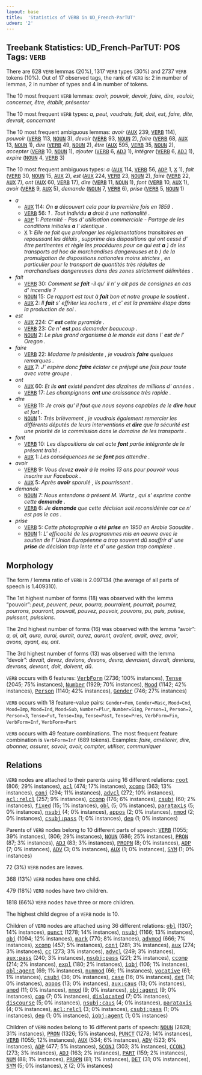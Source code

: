 ```yaml
---
layout: base
title:  'Statistics of VERB in UD_French-ParTUT'
udver: '2'
---
```


## Treebank Statistics: UD_French-ParTUT: POS Tags: `VERB`

There are 628 `VERB` lemmas (20%), 1317 `VERB` types (30%) and 2737 `VERB` tokens (10%).
Out of 17 observed tags, the rank of `VERB` is: 2 in number of lemmas, 2 in number of types and 4 in number of tokens.

The 10 most frequent `VERB` lemmas: <em>avoir, pouvoir, devoir, faire, dire, vouloir, concerner, être, établir, présenter</em>

The 10 most frequent `VERB` types:  <em>a, peut, voudrais, fait, doit, est, faire, dite, devrait, concernant</em>

The 10 most frequent ambiguous lemmas: <em>avoir</em> (<tt><a href="fr_partut-pos-AUX.html">AUX</a></tt> 239, <tt><a href="fr_partut-pos-VERB.html">VERB</a></tt> 114), <em>pouvoir</em> (<tt><a href="fr_partut-pos-VERB.html">VERB</a></tt> 113, <tt><a href="fr_partut-pos-NOUN.html">NOUN</a></tt> 3), <em>devoir</em> (<tt><a href="fr_partut-pos-VERB.html">VERB</a></tt> 93, <tt><a href="fr_partut-pos-NOUN.html">NOUN</a></tt> 2), <em>faire</em> (<tt><a href="fr_partut-pos-VERB.html">VERB</a></tt> 68, <tt><a href="fr_partut-pos-AUX.html">AUX</a></tt> 13, <tt><a href="fr_partut-pos-NOUN.html">NOUN</a></tt> 1), <em>dire</em> (<tt><a href="fr_partut-pos-VERB.html">VERB</a></tt> 49, <tt><a href="fr_partut-pos-NOUN.html">NOUN</a></tt> 2), <em>être</em> (<tt><a href="fr_partut-pos-AUX.html">AUX</a></tt> 595, <tt><a href="fr_partut-pos-VERB.html">VERB</a></tt> 35, <tt><a href="fr_partut-pos-NOUN.html">NOUN</a></tt> 2), <em>accepter</em> (<tt><a href="fr_partut-pos-VERB.html">VERB</a></tt> 10, <tt><a href="fr_partut-pos-NOUN.html">NOUN</a></tt> 1), <em>ajouter</em> (<tt><a href="fr_partut-pos-VERB.html">VERB</a></tt> 6, <tt><a href="fr_partut-pos-ADJ.html">ADJ</a></tt> 1), <em>intégrer</em> (<tt><a href="fr_partut-pos-VERB.html">VERB</a></tt> 6, <tt><a href="fr_partut-pos-ADJ.html">ADJ</a></tt> 1), <em>expire</em> (<tt><a href="fr_partut-pos-NOUN.html">NOUN</a></tt> 4, <tt><a href="fr_partut-pos-VERB.html">VERB</a></tt> 3)

The 10 most frequent ambiguous types:  <em>a</em> (<tt><a href="fr_partut-pos-AUX.html">AUX</a></tt> 114, <tt><a href="fr_partut-pos-VERB.html">VERB</a></tt> 56, <tt><a href="fr_partut-pos-ADP.html">ADP</a></tt> 1, <tt><a href="fr_partut-pos-X.html">X</a></tt> 1), <em>fait</em> (<tt><a href="fr_partut-pos-VERB.html">VERB</a></tt> 30, <tt><a href="fr_partut-pos-NOUN.html">NOUN</a></tt> 15, <tt><a href="fr_partut-pos-AUX.html">AUX</a></tt> 2), <em>est</em> (<tt><a href="fr_partut-pos-AUX.html">AUX</a></tt> 224, <tt><a href="fr_partut-pos-VERB.html">VERB</a></tt> 23, <tt><a href="fr_partut-pos-NOUN.html">NOUN</a></tt> 2), <em>faire</em> (<tt><a href="fr_partut-pos-VERB.html">VERB</a></tt> 22, <tt><a href="fr_partut-pos-AUX.html">AUX</a></tt> 7), <em>ont</em> (<tt><a href="fr_partut-pos-AUX.html">AUX</a></tt> 60, <tt><a href="fr_partut-pos-VERB.html">VERB</a></tt> 17), <em>dire</em> (<tt><a href="fr_partut-pos-VERB.html">VERB</a></tt> 11, <tt><a href="fr_partut-pos-NOUN.html">NOUN</a></tt> 1), <em>font</em> (<tt><a href="fr_partut-pos-VERB.html">VERB</a></tt> 10, <tt><a href="fr_partut-pos-AUX.html">AUX</a></tt> 1), <em>avoir</em> (<tt><a href="fr_partut-pos-VERB.html">VERB</a></tt> 9, <tt><a href="fr_partut-pos-AUX.html">AUX</a></tt> 5), <em>demande</em> (<tt><a href="fr_partut-pos-NOUN.html">NOUN</a></tt> 7, <tt><a href="fr_partut-pos-VERB.html">VERB</a></tt> 6), <em>prise</em> (<tt><a href="fr_partut-pos-VERB.html">VERB</a></tt> 5, <tt><a href="fr_partut-pos-NOUN.html">NOUN</a></tt> 1)


* <em>a</em>
  * <tt><a href="fr_partut-pos-AUX.html">AUX</a></tt> 114: <em>On <b>a</b> découvert cela pour la première fois en 1859 .</em>
  * <tt><a href="fr_partut-pos-VERB.html">VERB</a></tt> 56: <em>1 . Tout individu <b>a</b> droit à une nationalité .</em>
  * <tt><a href="fr_partut-pos-ADP.html">ADP</a></tt> 1: <em>Paternité - Pas d' utilisation commerciale - Partage de les conditions initiales <b>a</b> l' identique .</em>
  * <tt><a href="fr_partut-pos-X.html">X</a></tt> 1: <em>Elle ne fait que prolonger les réglementations transitoires en repoussant les délais , supprime des dispositions qui ont cessé d' être pertinentes et règle les procédures pour ce qui est <b>a</b> ) de les transports ad hoc de marchandises dangereuses et b ) de la promulgation de dispositions nationales moins strictes , en particulier pour le transport de quantités très réduites de marchandises dangereuses dans des zones strictement délimitées .</em>
* <em>fait</em>
  * <tt><a href="fr_partut-pos-VERB.html">VERB</a></tt> 30: <em>Comment se <b>fait</b> -il qu' il n' y ait pas de consignes en cas d' incendie ?</em>
  * <tt><a href="fr_partut-pos-NOUN.html">NOUN</a></tt> 15: <em>Ce rapport est tout à <b>fait</b> bon et notre groupe le soutient .</em>
  * <tt><a href="fr_partut-pos-AUX.html">AUX</a></tt> 2: <em>Il <b>fait</b> s' effriter les rochers , et c' est la première étape dans la production de sol .</em>
* <em>est</em>
  * <tt><a href="fr_partut-pos-AUX.html">AUX</a></tt> 224: <em>C' <b>est</b> cette pyramide .</em>
  * <tt><a href="fr_partut-pos-VERB.html">VERB</a></tt> 23: <em>Ce n' <b>est</b> pas demander beaucoup .</em>
  * <tt><a href="fr_partut-pos-NOUN.html">NOUN</a></tt> 2: <em>Le plus grand organisme à le monde est dans l' <b>est</b> de l' Oregon .</em>
* <em>faire</em>
  * <tt><a href="fr_partut-pos-VERB.html">VERB</a></tt> 22: <em>Madame la présidente , je voudrais <b>faire</b> quelques remarques .</em>
  * <tt><a href="fr_partut-pos-AUX.html">AUX</a></tt> 7: <em>J' espère donc <b>faire</b> éclater ce préjugé une fois pour toute avec votre groupe .</em>
* <em>ont</em>
  * <tt><a href="fr_partut-pos-AUX.html">AUX</a></tt> 60: <em>Et ils <b>ont</b> existé pendant des dizaines de millions d' années .</em>
  * <tt><a href="fr_partut-pos-VERB.html">VERB</a></tt> 17: <em>Les champignons <b>ont</b> une croissance très rapide .</em>
* <em>dire</em>
  * <tt><a href="fr_partut-pos-VERB.html">VERB</a></tt> 11: <em>Je crois qu' il faut que nous soyons capables de le <b>dire</b> haut et fort .</em>
  * <tt><a href="fr_partut-pos-NOUN.html">NOUN</a></tt> 1: <em>Très brièvement , je voudrais également remercier les différents députés de leurs interventions et <b>dire</b> que la sécurité est une priorité de la commission dans le domaine de les transports .</em>
* <em>font</em>
  * <tt><a href="fr_partut-pos-VERB.html">VERB</a></tt> 10: <em>Les dispositions de cet acte <b>font</b> partie intégrante de le présent traité .</em>
  * <tt><a href="fr_partut-pos-AUX.html">AUX</a></tt> 1: <em>Les conséquences ne se <b>font</b> pas attendre .</em>
* <em>avoir</em>
  * <tt><a href="fr_partut-pos-VERB.html">VERB</a></tt> 9: <em>Vous devez <b>avoir</b> à le moins 13 ans pour pouvoir vous inscrire sur Facebook .</em>
  * <tt><a href="fr_partut-pos-AUX.html">AUX</a></tt> 5: <em>Après <b>avoir</b> sporulé , ils pourrissent .</em>
* <em>demande</em>
  * <tt><a href="fr_partut-pos-NOUN.html">NOUN</a></tt> 7: <em>Nous entendons à présent M. Wurtz , qui s' exprime contre cette <b>demande</b> .</em>
  * <tt><a href="fr_partut-pos-VERB.html">VERB</a></tt> 6: <em>Je <b>demande</b> que cette décision soit reconsidérée car ce n' est pas le cas .</em>
* <em>prise</em>
  * <tt><a href="fr_partut-pos-VERB.html">VERB</a></tt> 5: <em>Cette photographie a été <b>prise</b> en 1950 en Arabie Saoudite .</em>
  * <tt><a href="fr_partut-pos-NOUN.html">NOUN</a></tt> 1: <em>L' efficacité de les programmes mis en oeuvre avec le soutien de l' Union Européenne a trop souvent dû souffrir d' une <b>prise</b> de décision trop lente et d' une gestion trop complexe .</em>

## Morphology

The form / lemma ratio of `VERB` is 2.097134 (the average of all parts of speech is 1.409310).

The 1st highest number of forms (18) was observed with the lemma “pouvoir”: <em>peut, peuvent, peux, pourra, pourraient, pourrait, pourrez, pourrons, pourront, pouvait, pouvez, pouvoir, pouvons, pu, puis, puisse, puissent, puissions</em>.

The 2nd highest number of forms (16) was observed with the lemma “avoir”: <em>a, ai, ait, aura, aurai, aurait, aurez, auront, avaient, avait, avez, avoir, avons, ayant, eu, ont</em>.

The 3rd highest number of forms (13) was observed with the lemma “devoir”: <em>devait, devez, devions, devons, devra, devraient, devrait, devrions, devrons, devront, doit, doivent, dû</em>.

`VERB` occurs with 6 features: <tt><a href="fr_partut-feat-VerbForm.html">VerbForm</a></tt> (2736; 100% instances), <tt><a href="fr_partut-feat-Tense.html">Tense</a></tt> (2045; 75% instances), <tt><a href="fr_partut-feat-Number.html">Number</a></tt> (1929; 70% instances), <tt><a href="fr_partut-feat-Mood.html">Mood</a></tt> (1142; 42% instances), <tt><a href="fr_partut-feat-Person.html">Person</a></tt> (1140; 42% instances), <tt><a href="fr_partut-feat-Gender.html">Gender</a></tt> (746; 27% instances)

`VERB` occurs with 18 feature-value pairs: `Gender=Fem`, `Gender=Masc`, `Mood=Cnd`, `Mood=Imp`, `Mood=Ind`, `Mood=Sub`, `Number=Plur`, `Number=Sing`, `Person=1`, `Person=2`, `Person=3`, `Tense=Fut`, `Tense=Imp`, `Tense=Past`, `Tense=Pres`, `VerbForm=Fin`, `VerbForm=Inf`, `VerbForm=Part`

`VERB` occurs with 49 feature combinations.
The most frequent feature combination is `VerbForm=Inf` (689 tokens).
Examples: <em>faire, améliorer, dire, abonner, assurer, savoir, avoir, compter, utiliser, communiquer</em>


## Relations

`VERB` nodes are attached to their parents using 16 different relations: <tt><a href="fr_partut-dep-root.html">root</a></tt> (806; 29% instances), <tt><a href="fr_partut-dep-acl.html">acl</a></tt> (474; 17% instances), <tt><a href="fr_partut-dep-xcomp.html">xcomp</a></tt> (363; 13% instances), <tt><a href="fr_partut-dep-conj.html">conj</a></tt> (294; 11% instances), <tt><a href="fr_partut-dep-advcl.html">advcl</a></tt> (272; 10% instances), <tt><a href="fr_partut-dep-acl-relcl.html">acl:relcl</a></tt> (257; 9% instances), <tt><a href="fr_partut-dep-ccomp.html">ccomp</a></tt> (176; 6% instances), <tt><a href="fr_partut-dep-csubj.html">csubj</a></tt> (60; 2% instances), <tt><a href="fr_partut-dep-fixed.html">fixed</a></tt> (15; 1% instances), <tt><a href="fr_partut-dep-obl.html">obl</a></tt> (5; 0% instances), <tt><a href="fr_partut-dep-parataxis.html">parataxis</a></tt> (5; 0% instances), <tt><a href="fr_partut-dep-nsubj.html">nsubj</a></tt> (4; 0% instances), <tt><a href="fr_partut-dep-appos.html">appos</a></tt> (2; 0% instances), <tt><a href="fr_partut-dep-nmod.html">nmod</a></tt> (2; 0% instances), <tt><a href="fr_partut-dep-csubj-pass.html">csubj:pass</a></tt> (1; 0% instances), <tt><a href="fr_partut-dep-dep.html">dep</a></tt> (1; 0% instances)

Parents of `VERB` nodes belong to 10 different parts of speech: <tt><a href="fr_partut-pos-VERB.html">VERB</a></tt> (1055; 39% instances),  (806; 29% instances), <tt><a href="fr_partut-pos-NOUN.html">NOUN</a></tt> (686; 25% instances), <tt><a href="fr_partut-pos-PRON.html">PRON</a></tt> (87; 3% instances), <tt><a href="fr_partut-pos-ADJ.html">ADJ</a></tt> (83; 3% instances), <tt><a href="fr_partut-pos-PROPN.html">PROPN</a></tt> (8; 0% instances), <tt><a href="fr_partut-pos-ADP.html">ADP</a></tt> (7; 0% instances), <tt><a href="fr_partut-pos-ADV.html">ADV</a></tt> (3; 0% instances), <tt><a href="fr_partut-pos-AUX.html">AUX</a></tt> (1; 0% instances), <tt><a href="fr_partut-pos-SYM.html">SYM</a></tt> (1; 0% instances)

72 (3%) `VERB` nodes are leaves.

368 (13%) `VERB` nodes have one child.

479 (18%) `VERB` nodes have two children.

1818 (66%) `VERB` nodes have three or more children.

The highest child degree of a `VERB` node is 10.

Children of `VERB` nodes are attached using 36 different relations: <tt><a href="fr_partut-dep-obl.html">obl</a></tt> (1307; 14% instances), <tt><a href="fr_partut-dep-punct.html">punct</a></tt> (1278; 14% instances), <tt><a href="fr_partut-dep-nsubj.html">nsubj</a></tt> (1166; 13% instances), <tt><a href="fr_partut-dep-obj.html">obj</a></tt> (1094; 12% instances), <tt><a href="fr_partut-dep-mark.html">mark</a></tt> (770; 8% instances), <tt><a href="fr_partut-dep-advmod.html">advmod</a></tt> (666; 7% instances), <tt><a href="fr_partut-dep-xcomp.html">xcomp</a></tt> (457; 5% instances), <tt><a href="fr_partut-dep-conj.html">conj</a></tt> (281; 3% instances), <tt><a href="fr_partut-dep-aux.html">aux</a></tt> (274; 3% instances), <tt><a href="fr_partut-dep-cc.html">cc</a></tt> (273; 3% instances), <tt><a href="fr_partut-dep-advcl.html">advcl</a></tt> (249; 3% instances), <tt><a href="fr_partut-dep-aux-pass.html">aux:pass</a></tt> (240; 3% instances), <tt><a href="fr_partut-dep-nsubj-pass.html">nsubj:pass</a></tt> (221; 2% instances), <tt><a href="fr_partut-dep-ccomp.html">ccomp</a></tt> (214; 2% instances), <tt><a href="fr_partut-dep-expl.html">expl</a></tt> (180; 2% instances), <tt><a href="fr_partut-dep-iobj.html">iobj</a></tt> (106; 1% instances), <tt><a href="fr_partut-dep-obl-agent.html">obl:agent</a></tt> (69; 1% instances), <tt><a href="fr_partut-dep-nummod.html">nummod</a></tt> (66; 1% instances), <tt><a href="fr_partut-dep-vocative.html">vocative</a></tt> (61; 1% instances), <tt><a href="fr_partut-dep-csubj.html">csubj</a></tt> (36; 0% instances), <tt><a href="fr_partut-dep-case.html">case</a></tt> (16; 0% instances), <tt><a href="fr_partut-dep-det.html">det</a></tt> (14; 0% instances), <tt><a href="fr_partut-dep-appos.html">appos</a></tt> (13; 0% instances), <tt><a href="fr_partut-dep-aux-caus.html">aux:caus</a></tt> (13; 0% instances), <tt><a href="fr_partut-dep-amod.html">amod</a></tt> (11; 0% instances), <tt><a href="fr_partut-dep-nmod.html">nmod</a></tt> (9; 0% instances), <tt><a href="fr_partut-dep-obj-agent.html">obj:agent</a></tt> (9; 0% instances), <tt><a href="fr_partut-dep-cop.html">cop</a></tt> (7; 0% instances), <tt><a href="fr_partut-dep-dislocated.html">dislocated</a></tt> (7; 0% instances), <tt><a href="fr_partut-dep-discourse.html">discourse</a></tt> (5; 0% instances), <tt><a href="fr_partut-dep-nsubj-caus.html">nsubj:caus</a></tt> (4; 0% instances), <tt><a href="fr_partut-dep-parataxis.html">parataxis</a></tt> (4; 0% instances), <tt><a href="fr_partut-dep-acl-relcl.html">acl:relcl</a></tt> (3; 0% instances), <tt><a href="fr_partut-dep-csubj-pass.html">csubj:pass</a></tt> (1; 0% instances), <tt><a href="fr_partut-dep-dep.html">dep</a></tt> (1; 0% instances), <tt><a href="fr_partut-dep-iobj-agent.html">iobj:agent</a></tt> (1; 0% instances)

Children of `VERB` nodes belong to 16 different parts of speech: <tt><a href="fr_partut-pos-NOUN.html">NOUN</a></tt> (2828; 31% instances), <tt><a href="fr_partut-pos-PRON.html">PRON</a></tt> (1326; 15% instances), <tt><a href="fr_partut-pos-PUNCT.html">PUNCT</a></tt> (1278; 14% instances), <tt><a href="fr_partut-pos-VERB.html">VERB</a></tt> (1055; 12% instances), <tt><a href="fr_partut-pos-AUX.html">AUX</a></tt> (534; 6% instances), <tt><a href="fr_partut-pos-ADV.html">ADV</a></tt> (523; 6% instances), <tt><a href="fr_partut-pos-ADP.html">ADP</a></tt> (477; 5% instances), <tt><a href="fr_partut-pos-SCONJ.html">SCONJ</a></tt> (303; 3% instances), <tt><a href="fr_partut-pos-CCONJ.html">CCONJ</a></tt> (273; 3% instances), <tt><a href="fr_partut-pos-ADJ.html">ADJ</a></tt> (163; 2% instances), <tt><a href="fr_partut-pos-PART.html">PART</a></tt> (159; 2% instances), <tt><a href="fr_partut-pos-NUM.html">NUM</a></tt> (88; 1% instances), <tt><a href="fr_partut-pos-PROPN.html">PROPN</a></tt> (81; 1% instances), <tt><a href="fr_partut-pos-DET.html">DET</a></tt> (31; 0% instances), <tt><a href="fr_partut-pos-SYM.html">SYM</a></tt> (5; 0% instances), <tt><a href="fr_partut-pos-X.html">X</a></tt> (2; 0% instances)

